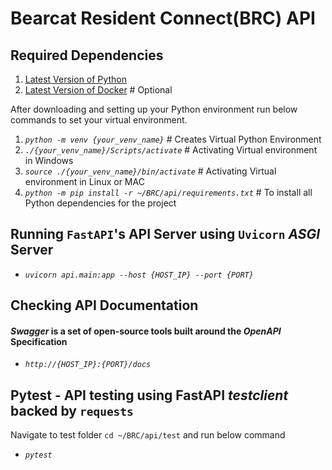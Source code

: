 # Bearcat Resident Connect(BRC) API

## Required Dependencies

1. [Latest Version of Python](https://www.python.org/downloads/)
2. [Latest Version of Docker](https://docs.docker.com/get-docker/) # Optional

After downloading and setting up your Python environment run below commands to set your virtual environment.

1. *`python -m venv {your_venv_name}`* # Creates Virtual Python Environment
2. *`./{your_venv_name}/Scripts/activate`*  # Activating Virtual environment in Windows
3. *`source ./{your_venv_name}/bin/activate`* # Activating Virtual environment in Linux or MAC
4. *`python -m pip install -r ~/BRC/api/requirements.txt`* # To install all Python dependencies for the project

## Running `FastAPI`'s API Server using `Uvicorn` *ASGI* Server

- *`uvicorn api.main:app --host {HOST_IP} --port {PORT}`*

## Checking API Documentation
#### *Swagger* is a set of open-source tools built around the *OpenAPI* Specification
- *`http://{HOST_IP}:{PORT}/docs`*

## Pytest - API testing using FastAPI *testclient* backed by `requests` 

Navigate to test folder `cd ~/BRC/api/test` and run below command
- *`pytest`*
